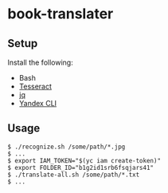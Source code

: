 # book-translater

## Setup

Install the following:

- Bash
- [Tesseract](https://github.com/tesseract-ocr/tesseract)
- [jq](https://stedolan.github.io/jq/manual/)
- [Yandex CLI](https://cloud.yandex.ru/docs/cli/operations/install-cli)

## Usage

```
$ ./recognize.sh /some/path/*.jpg
$ ...
$ export IAM_TOKEN="$(yc iam create-token)"
$ export FOLDER_ID="b1g2id1srb6fsqjars41"
$ ./translate-all.sh /some/path/*.txt
$ ...
```
